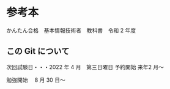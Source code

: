 # 参考本

かんたん合格　基本情報技術者　教科書　令和 2 年度　

## この Git について


次回試験日・・・2022 年 4 月　第三日曜日
予約開始 来年2 月〜


勉強開始　 8 月 30 日〜



